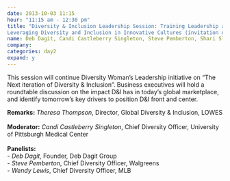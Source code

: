 ```yaml
---
date: 2013-10-03 11:15
hour: "11:15 am - 12:30 pm"
title: "Diversity & Inclusion Leadership Session: Training Leadership a Peer to Peer Forum
Leveraging Diversity and Inclusion in Innovative Cultures (invitation only)"
name: Deb Dagit, Candi Castleberry Singleton, Steve Pemberton, Shari Slate and Wendy Lewis
company:
categories: day2
expand: y
---
```

 This session will continue Diversity Woman’s Leadership initiative on “The Next iteration of Diversity & Inclusion”. Business executives will hold a roundtable discussion on the impact D&I has in today’s global marketplace, and identify tomorrow’s key drivers to position D&I front and center. 

__Remarks:__ _Theresa Thompson_, Director, Global Diversity & Inclusion, LOWES
<br /><br />
__Moderator:__ _Candi Castleberry Singleton_, Chief Diversity Officer, University of Pittsburgh Medical Center  <br /><br />
__Panelists:__ <br />
\- _Deb Dagit_, Founder, Deb Dagit Group  <br />
\- _Steve Pemberton_, Chief Diversity Officer, Walgreens  <br />
\- _Wendy Lewis_, Chief Diversity Officer, MLB  <br />